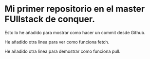 # Mi primer repositorio en el master FUllstack  de conquer.

Esto lo he añadido para mostrar como hacer un commit desde Github.

He añadido otra linea para ver como funciona fetch.

He añadido otra linea para demostrar como funciona pull.
